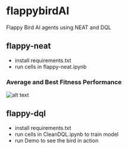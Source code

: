 # flappybirdAI
Flappy Bird AI agents using NEAT and DQL

## flappy-neat
- install requirements.txt
- run cells in flappy-neat.ipynb

### Average and Best Fitness Performance
![alt text](https://github.com/RedaMansy/flappybirdAI/blob/master/flappy-neat/avg_and_best_fitness.svg)

## flappy-dql
- install requirements.txt
- run cells in CleanDQL.ipynb to train model
- run Demo to see the bird in action


